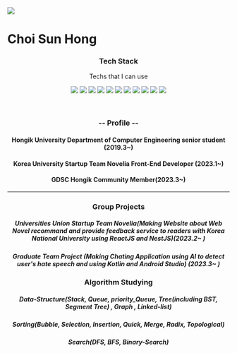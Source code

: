 

<img src = "https://capsule-render.vercel.app/api?type=wave&color=auto&height=300&section=header&text=capsule%20render&fontSize=90"/>
<h1>Choi Sun Hong</h1>
<h3 align="center">Tech Stack</h3>
<p align="center">Techs that I can use</p>
<p align="center">
<img src = "https://img.shields.io/badge/C++-00FF00?style=flat-square&logo=C%2B%2B&logoColor=black"/>
<img src = "https://img.shields.io/badge/C++-00FF00?style=flat-square&logo=C%2B%2B&logoColor=black"/>
<img src = "https://img.shields.io/badge/C-FFFF00?style=flat-square&logo=C&logoColor=black"/>
<img src = "https://img.shields.io/badge/Javascript-00FFFF?style=flat-square&logo=Javascript&logoColor=black"/>
<img src = "https://img.shields.io/badge/HTML-FF00FF?style=flat-square&logo=HTML5&logoColor=black"/>
<img src = "https://img.shields.io/badge/Kotlin-FF0000?style=flat-square&logo=Kotlin&logoColor=white"/>
<img src = "https://img.shields.io/badge/Flutter-0000FF?style=flat-square&logo=Flutter&logoColor=white"/>
<img src = "https://img.shields.io/badge/CSS-808080?style=flat-square&logo=CSS3&logoColor=white"/>
<img src = "https://img.shields.io/badge/React-0066CC?style=flat-square&logo=React&logoColor=white"/>
<img src = "https://img.shields.io/badge/Postgresql-FF9999?style=flat-square&logo=Postgresql&logoColor=black"/>
<img src = "https://img.shields.io/badge/AndroidStudio-66FF66?style=flat-square&logo=AndroidStudio&logoColor=white"/>
</p>

<br/>

<h3 align="center"> -- Profile -- </h3>
<p align="center"> 
<h4 align="center">Hongik University Department of Computer Engineering senior student (2019.3~)</h4>
<h4 align="center">Korea University Startup Team Novelia Front-End Developer (2023.1~) </h4>
<h4 align="center">GDSC Hongik Community Member(2023.3~) </h4>
<hr />
</p>
<p align="center"> 
<h3 align="center"> Group Projects</h3>
<h5 align = "center">Universities Union Startup Team Novelia(Making Website about Web Novel recommand and provide feedback service to readers with Korea National University using ReactJS and NestJS)(2023.2~ )</h5>
<h5 align = "center">Graduate Team Project (Making Chating Application using AI to detect user's hate speech and using Kotlin and Android Studio) (2023.3~  )</h5>
 <h3 align="center"> Algorithm Studying</h3>
 <p align="center">
 <h5 align="center"> Data-Structure(Stack, Queue, priority_Queue, Tree(including BST, Segment Tree) , Graph , Linked-list) </h5>
 <h5 align="center"> Sorting(Bubble, Selection, Insertion, Quick, Merge, Radix, Topological) </h5>
 <h5 align="center"> Search(DFS, BFS, Binary-Search) </h5>
</p>
<!--
**Choisunhong/Choisunhong** is a ✨ _special_ ✨ repository because its `README.md` (this file) appears on your GitHub profile.

Here are some ideas to get you started:

- 🔭 I’m currently working on ...
- 🌱 I’m currently learning ...
- 👯 I’m looking to collaborate on ...
- 🤔 I’m looking for help with ...
- 💬 Ask me about ...
- 📫 How to reach me: ...
- 😄 Pronouns: ...
- ⚡ Fun fact: ...
-->
